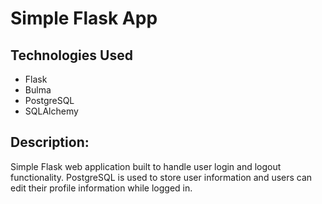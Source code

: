 # Simple Flask App

## Technologies Used

* Flask
* Bulma
* PostgreSQL
* SQLAlchemy

## Description:

Simple Flask web application built to handle user login and logout functionality. PostgreSQL is used to store user information and users can edit their profile information while logged in.